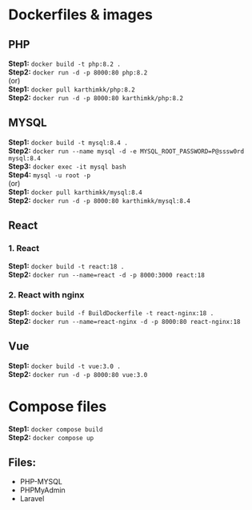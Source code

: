 # Dockerfiles & images

## PHP
**Step1:** `docker build -t php:8.2 .` <br>
**Step2:** `docker run -d -p 8000:80 php:8.2` <br>
 (or) <br>
**Step1:** `docker pull karthimkk/php:8.2` <br>
**Step2:** `docker run -d -p 8000:80 karthimkk/php:8.2` <br>

## MYSQL

**Step1:** `docker build -t mysql:8.4 .` <br>
**Step2:** `docker run --name mysql -d -e MYSQL_ROOT_PASSWORD=P@sssw0rd mysql:8.4` <br>
**Step3:** `docker exec -it mysql bash` <br>
**Step4:** `mysql -u root -p` <br>
 (or) <br>
**Step1:** `docker pull karthimkk/mysql:8.4` <br>
**Step2:** `docker run -d -p 8000:80 karthimkk/mysql:8.4` <br>

## React

### 1. React
**Step1:** `docker build -t react:18 .` <br>
**Step2:** `docker run --name=react -d -p 8000:3000 react:18` <br>

### 2. React with nginx
**Step1:** `docker build -f BuildDockerfile -t react-nginx:18 .` <br>
**Step2:** `docker run --name=react-nginx -d -p 8000:80 react-nginx:18` <br>

## Vue
**Step1:** `docker build -t vue:3.0 .` <br>
**Step2:** `docker run -d -p 8000:80 vue:3.0` <br>

# Compose files

**Step1:** `docker compose build` <br>
**Step2:** `docker compose up` <br>

## Files:
 - PHP-MYSQL
 - PHPMyAdmin
 - Laravel